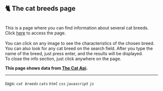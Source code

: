 ## 🐈 The cat breeds page
<br>
This is a page where you can find information about several cat breeds. Click <a href="#">here</a> to access the page.<br><br>
You can click on any image to see the characteristics of the chosen breed. <br> 
You can also look for any cat breed on the search field. After you type the name of the breed, just press enter, and the results will be displayed.<br>
To close the info section, just click anywhere on the page.<br>

**This page shows data from <a href="https://thecatapi.com/"> The Cat Api</a>.**

---

###### tags: `cat breeds` `cats` `html` `css` `javascript` `js`
